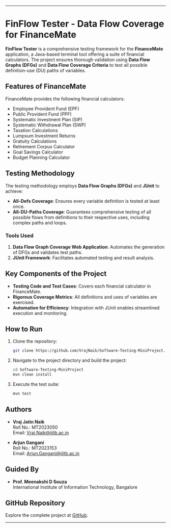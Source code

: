 
---

# FinFlow Tester - Data Flow Coverage for FinanceMate

**FinFlow Tester** is a comprehensive testing framework for the **FinanceMate** application, a Java-based terminal tool offering a suite of financial calculators. The project ensures thorough validation using **Data Flow Graphs (DFGs)** and **Data Flow Coverage Criteria** to test all possible definition-use (DU) paths of variables.

## Features of FinanceMate

FinanceMate provides the following financial calculators:
- Employee Provident Fund (EPF)
- Public Provident Fund (PPF)
- Systematic Investment Plan (SIP)
- Systematic Withdrawal Plan (SWP)
- Taxation Calculations
- Lumpsum Investment Returns
- Gratuity Calculations
- Retirement Corpus Calculator
- Goal Savings Calculator
- Budget Planning Calculator

## Testing Methodology

The testing methodology employs **Data Flow Graphs (DFGs)** and **JUnit** to achieve:
- **All-Defs Coverage**: Ensures every variable definition is tested at least once.
- **All-DU-Paths Coverage**: Guarantees comprehensive testing of all possible flows from definitions to their respective uses, including complex paths and loops.

### Tools Used
1. **Data Flow Graph Coverage Web Application**: Automates the generation of DFGs and validates test paths.
2. **JUnit Framework**: Facilitates automated testing and result analysis.

## Key Components of the Project
- **Testing Code and Test Cases**: Covers each financial calculator in FinanceMate.
- **Rigorous Coverage Metrics**: All definitions and uses of variables are exercised.
- **Automation for Efficiency**: Integration with JUnit enables streamlined execution and monitoring.

## How to Run
1. Clone the repository:
   ```bash
   git clone https://github.com/VrajNaik/Software-Testing-MiniProject.git
   ```
2. Navigate to the project directory and build the project:
   ```bash
   cd Software-Testing-MiniProject
   mvn clean install
   ```
3. Execute the test suite:
   ```bash
   mvn test
   ```

## Authors
- **Vraj Jatin Naik**  
  Roll No.: MT2023050  
  Email: [Vraj.Naik@iiitb.ac.in](mailto:Vraj.Naik@iiitb.ac.in)


- **Arjun Gangani**  
  Roll No.: MT2023153  
  Email: [Arjun.Gangani@iiitb.ac.in](mailto:Arjun.Gangani@iiitb.ac.in)

## Guided By
- **Prof. Meenakshi D Souza**  
  International Institute of Information Technology, Bangalore

## GitHub Repository
Explore the complete project at [GitHub](https://github.com/VrajNaik/Software-Testing-MiniProject).

---